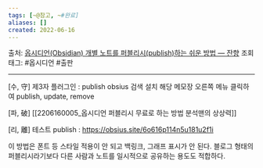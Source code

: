 ```yaml
---
tags: [~@참고, ~#완료]
aliases: []
created: 2022-06-16
---
```

출처: [옵시디언(Obsidian) 개별 노트를 퍼블리시(publish)하는 쉬운 방법 — 잔향](https://slowdive14.tistory.com/1299848)
조회태그: #옵시디언 #출판 

--------------------

[수, 守]
제3자 플러그인 : publish obsius 검색 설치 
해당 메모장 오른쪽 메뉴 클릭하여 publish, update, remove

[파, 破]
[[2206160005_옵시디언 퍼블리시 무료로 하는 방법  분석맨의 상상력]]


[리, 離]
테스트 publish : https://obsius.site/6o616p114n5u181u2f1i

이 방법은 폰트 등 스타일 적용이 안 되고 백링크, 그래프 표시가 안 된다. 
블로그 형태의 퍼블리시라기보다 다른 사람과 노트를 일시적으로 공유하는 용도도 적합하다.
